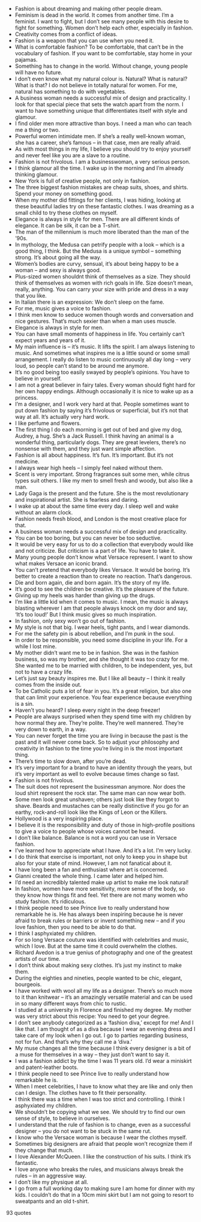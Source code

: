 - Fashion is about dreaming and making other people dream.
 - Feminism is dead in the world. It comes from another time. I’m a feminist. I want to fight, but I don’t see many people with this desire to fight for something. Women don’t help each other, especially in fashion.
 - Creativity comes from a conflict of ideas.
 - Fashion is a weapon that you can use when you need it.
 - What is comfortable fashion? To be comfortable, that can’t be in the vocabulary of fashion. If you want to be comfortable, stay home in your pajamas.
 - Something has to change in the world. Without change, young people will have no future.
 - I don’t even know what my natural colour is. Natural? What is natural? What is that? I do not believe in totally natural for women. For me, natural has something to do with vegetables.
 - A business woman needs a successful mix of design and practicality. I look for that special piece that sets the watch apart from the norm. I want to have something unique that differentiates itself with style and glamour.
 - I find older men more attractive than boys. I need a man who can teach me a thing or two.
 - Powerful women intimidate men. If she’s a really well-known woman, she has a career, she’s famous – in that case, men are really afraid.
 - As with most things in my life, I believe you should try to enjoy yourself and never feel like you are a slave to a routine.
 - Fashion is not frivolous. I am a businesswoman, a very serious person.
 - I think glamour all the time. I wake up in the morning and I’m already thinking glamour.
 - New York is full of creative people, not only in fashion.
 - The three biggest fashion mistakes are cheap suits, shoes, and shirts. Spend your money on something good.
 - When my mother did fittings for her clients, I was hiding, looking at these beautiful ladies try on these fantastic clothes. I was dreaming as a small child to try these clothes on myself.
 - Elegance is always in style for men. There are all different kinds of elegance. It can be silk, it can be a T-shirt.
 - The man of the millennium is much more liberated than the man of the ’90s.
 - In mythology, the Medusa can petrify people with a look – which is a good thing, I think. But the Medusa is a unique symbol – something strong. It’s about going all the way.
 - Women’s bodies are curvy, sensual, it’s about being happy to be a woman – and sexy is always good.
 - Plus-sized women shouldnt think of themselves as a size. They should think of themselves as women with rich goals in life. Size doesn’t mean, really, anything. You can carry your size with pride and dress in a way that you like.
 - In Italian there is an expression: We don’t sleep on the fame.
 - For me, music gives a voice to fashion.
 - I think men know to seduce women though words and conversation and nice gestures. That’s much sexier than when a man uses muscle.
 - Elegance is always in style for men.
 - You can have small moments of happiness in life. You certainly can’t expect years and years of it.
 - My main influence is – it’s music. It lifts the spirit. I am always listening to music. And sometimes what inspires me is a little sound or some small arrangement. I really do listen to music continuously all day long – very loud, so people can’t stand to be around me anymore.
 - It’s no good being too easily swayed by people’s opinions. You have to believe in yourself.
 - I am not a great believer in fairy tales. Every woman should fight hard for her own happy endings. Although occasionally it is nice to wake up as a princess.
 - I’m a designer, and I work very hard at that. People sometimes want to put down fashion by saying it’s frivolous or superficial, but it’s not that way at all. It’s actually very hard work.
 - I like perfume and flowers.
 - The first thing I do each morning is get out of bed and give my dog, Audrey, a hug. She’s a Jack Russell. I think having an animal is a wonderful thing, particularly dogs. They are great levelers, there’s no nonsense with them, and they just want simple affection.
 - Fashion is all about happiness. It’s fun. It’s important. But it’s not medicine.
 - I always wear high heels – I simply feel naked without them.
 - Scent is very important. Strong fragrances suit some men, while citrus types suit others. I like my men to smell fresh and woody, but also like a man.
 - Lady Gaga is the present and the future. She is the most revolutionary and inspirational artist. She is fearless and daring.
 - I wake up at about the same time every day. I sleep well and wake without an alarm clock.
 - Fashion needs fresh blood, and London is the most creative place for that.
 - A business woman needs a successful mix of design and practicality.
 - You can be too boring, but you can never be too seductive.
 - It would be very easy for us to do a collection that everybody would like and not criticize. But criticism is a part of life. You have to take it.
 - Many young people don’t know what Versace represent. I want to show what makes Versace an iconic brand.
 - You can’t pretend that everybody likes Versace. It would be boring. It’s better to create a reaction than to create no reaction. That’s dangerous.
 - Die and born again, die and born again. It’s the story of my life.
 - It’s good to see the children be creative. It’s the pleasure of the future.
 - Giving up my heels was harder than giving up the drugs.
 - I’m like a little kid when it comes to music. I mean, the music is always blasting wherever I am that people always knock on my door and say, ‘It’s too loud!’ But I think music gives so much inspiration.
 - In fashion, only sexy won’t go out of fashion.
 - My style is not that big. I wear heels, tight pants, and I wear diamonds.
 - For me the safety pin is about rebellion, and I’m punk in the soul.
 - In order to be responsible, you need some discipline in your life. For a while I lost mine.
 - My mother didn’t want me to be in fashion. She was in the fashion business, so was my brother, and she thought it was too crazy for me. She wanted me to be married with children, to be independent, yes, but not to have a crazy life.
 - Let’s just say beauty inspires me. But I like all beauty – I think it really comes from the inside out.
 - To be Catholic puts a lot of fear in you. It’s a great religion, but also one that can limit your experience. You fear experience because everything is a sin.
 - Haven’t you heard? I sleep every night in the deep freezer!
 - People are always surprised when they spend time with my children by how normal they are. They’re polite. They’re well mannered. They’re very down to earth, in a way.
 - You can never forget the time you are living in because the past is the past and it will never come back. So to adjust your philosophy and creativity in fashion to the time you’re living in is the most important thing.
 - There’s time to slow down, after you’re dead.
 - It’s very important for a brand to have an identity through the years, but it’s very important as well to evolve because times change so fast.
 - Fashion is not frivolous.
 - The suit does not represent the businessman anymore. Nor does the loud shirt represent the rock star. The same man can now wear both.
 - Some men look great unshaven; others just look like they forgot to shave. Beards and mustaches can be really distinctive if you go for an earthy, rock-and-roll look like the Kings of Leon or the Killers.
 - Hollywood is a very inspiring place.
 - I believe it is the responsibility and duty of those in high-profile positions to give a voice to people whose voices cannot be heard.
 - I don’t like balance. Balance is not a word you can use in Versace fashion.
 - I’ve learned how to appreciate what I have. And it’s a lot. I’m very lucky.
 - I do think that exercise is important, not only to keep you in shape but also for your state of mind. However, I am not fanatical about it.
 - I have long been a fan and enthusiast where art is concerned.
 - Gianni created the whole thing. I came later and helped him.
 - I’d need an incredibly talented make up artist to make me look natural!
 - In fashion, women have more sensitivity, more sense of the body, so they know how things fit and feel. Yet there are not many women who study fashion. It’s ridiculous.
 - I think people need to see Prince live to really understand how remarkable he is. He has always been inspiring because he is never afraid to break rules or barriers or invent something new – and if you love fashion, then you need to be able to do that.
 - I think I asphyxiated my children.
 - For so long Versace couture was identified with celebrities and music, which I love. But at the same time it could overwhelm the clothes.
 - Richard Avedon is a true genius of photography and one of the greatest artists of our time.
 - I don’t think about making sexy clothes. It’s just my instinct to make them.
 - During the eighties and nineties, people wanted to be chic, elegant, bourgeois.
 - I have worked with wool all my life as a designer. There’s so much more to it than knitwear – it’s an amazingly versatile material and can be used in so many different ways from chic to rustic.
 - I studied at a university in Florence and finished my degree. My mother was very strict about this recipe: You need to get your degree.
 - I don’t see anybody categorized as a ‘fashion diva,’ except for me! And I like that. I am thought of as a diva because I wear an evening dress and I take care of my look when I go out. I go to parties regarding business, not for fun. And that’s why they call me a ‘diva.’
 - My muse changes all the time because I think every designer is a bit of a muse for themselves in a way – they just don’t want to say it.
 - I was a fashion addict by the time I was 11 years old. I’d wear a miniskirt and patent-leather boots.
 - I think people need to see Prince live to really understand how remarkable he is.
 - When I meet celebrities, I have to know what they are like and only then can I design. The clothes have to fit their personality.
 - I think there was a time when I was too strict and controlling. I think I asphyxiated my children.
 - We shouldn’t be copying what we see. We should try to find our own sense of style, to believe in ourselves.
 - I understand that the rule of fashion is to change, even as a successful designer – you do not want to be stuck in the same rut.
 - I know who the Versace woman is because I wear the clothes myself.
 - Sometimes big designers are afraid that people won’t recognize them if they change that much.
 - I love Alexander McQueen. I like the construction of his suits. I think it’s fantastic.
 - I love anyone who breaks the rules, and musicians always break the rules – in an aggressive way.
 - I don’t like my physique at all.
 - I go from a full working day to making sure I am home for dinner with my kids. I couldn’t do that in a 10cm mini skirt but I am not going to resort to sweatpants and an old t-shirt.

93 quotes